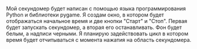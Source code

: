 Мой секундомер будет написан с помощью языка программирования Python и библиотеки pygame. 
Я создам окно, в котором будет отображаться начальное время и две кнопки "Старт" и "Стоп". 
Первая будет запускать секундомер, а вторая его останавливать. 
Фон будет белым, а надписи черными.
Я планирую задействовать цикл в котором время будет отчитываться с момента нажатия на область секундомера.
